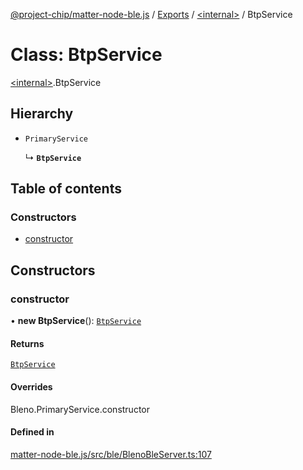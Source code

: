 [@project-chip/matter-node-ble.js](../README.md) / [Exports](../modules.md) / [\<internal\>](../modules/internal_.md) / BtpService

# Class: BtpService

[\<internal\>](../modules/internal_.md).BtpService

## Hierarchy

- `PrimaryService`

  ↳ **`BtpService`**

## Table of contents

### Constructors

- [constructor](internal_.BtpService.md#constructor)

## Constructors

### constructor

• **new BtpService**(): [`BtpService`](internal_.BtpService.md)

#### Returns

[`BtpService`](internal_.BtpService.md)

#### Overrides

Bleno.PrimaryService.constructor

#### Defined in

[matter-node-ble.js/src/ble/BlenoBleServer.ts:107](https://github.com/project-chip/matter.js/blob/558e12c94a201592c28c7bc0743705360b3e5ca6/packages/matter-node-ble.js/src/ble/BlenoBleServer.ts#L107)
